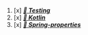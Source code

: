 1. [x] [**_🧪 Testing_**](text/testing.md)
1. [x] [**_🧪 Kotlin_**](text/kotlin.md)
1. [x] [**_🧪 Spring-properties_**](text/spring-properties.md)
